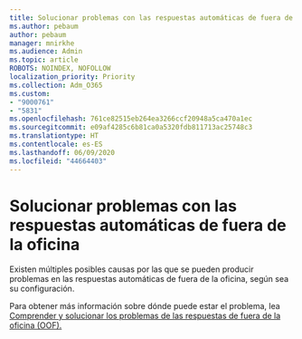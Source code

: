 ```yaml
---
title: Solucionar problemas con las respuestas automáticas de fuera de la oficina
ms.author: pebaum
author: pebaum
manager: mnirkhe
ms.audience: Admin
ms.topic: article
ROBOTS: NOINDEX, NOFOLLOW
localization_priority: Priority
ms.collection: Adm_O365
ms.custom:
- "9000761"
- "5831"
ms.openlocfilehash: 761ce82515eb264ea3266ccf20948a5ca470a1ec
ms.sourcegitcommit: e09af4285c6b81ca0a5320fdb811713ac25748c3
ms.translationtype: HT
ms.contentlocale: es-ES
ms.lasthandoff: 06/09/2020
ms.locfileid: "44664403"
---
```

# <a name="troubleshooting-out-of-office-automatic-replies"></a>Solucionar problemas con las respuestas automáticas de fuera de la oficina

Existen múltiples posibles causas por las que se pueden producir problemas en las respuestas automáticas de fuera de la oficina, según sea su configuración.

Para obtener más información sobre dónde puede estar el problema, lea [Comprender y solucionar los problemas de las respuestas de fuera de la oficina (OOF).](https://techcommunity.microsoft.com/t5/exchange-team-blog/understanding-and-troubleshooting-out-of-office-oof-replies/ba-p/1411972)